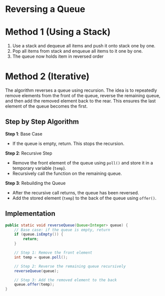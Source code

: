 # Reversing a Queue

# Method 1 (Using a Stack)

1. Use a stack and dequeue all items and push it onto stack one by one.
2. Pop all items from stack and enqueue all items to it one by one.
3. The queue now holds item in reversed order

# Method 2 (Iterative)

The algorithm reverses a queue using recursion. The idea is to repeatedly remove elements from the front of the queue, reverse the remaining queue, and then add the removed element back to the rear. This ensures the last element of the queue becomes the first.

## Step by Step Algorithm

**Step 1**: Base Case

- If the queue is empty, return. This stops the recursion.

**Step 2**: Recursive Step

- Remove the front element of the queue using `poll()` and store it in a temporary variable (`temp`).
- Recursively call the function on the remaining queue.

**Step 3**: Rebuilding the Queue

- After the recursive call returns, the queue has been reversed.
- Add the stored element (`temp`) to the back of the queue using `offer()`.

## Implementation

```java
public static void reverseQueue(Queue<Integer> queue) {
    // Base case: if the queue is empty, return
    if (queue.isEmpty()) {
        return;
    }

    // Step 1: Remove the front element
    int temp = queue.poll();

    // Step 2: Reverse the remaining queue recursively
    reverseQueue(queue);

    // Step 3: Add the removed element to the back
    queue.offer(temp);
}
```
